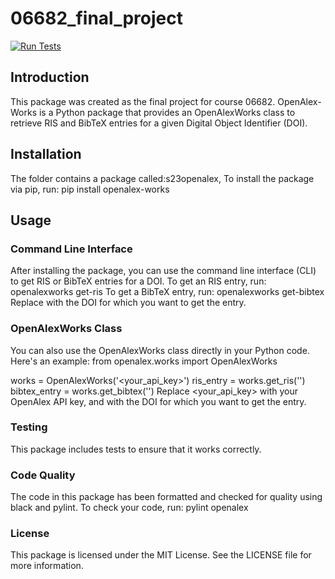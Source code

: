 # 06682_final_project

[![Run Tests](https://github.com/Han0928/openalex-works/actions/workflows/my-workflow.yaml/badge.svg)](https://github.com/Han0928/openalex-works/actions/workflows/my-workflow.yaml)


## Introduction
This package was created as the final project for course 06682. 
OpenAlex-Works is a Python package that provides an OpenAlexWorks class to retrieve RIS and BibTeX entries for a given Digital Object Identifier (DOI).

## Installation
The folder contains a package called:s23openalex, To install the package via pip, run: pip install openalex-works

## Usage
### Command Line Interface
After installing the package, you can use the command line interface (CLI) to get RIS or BibTeX entries for a DOI. 
To get an RIS entry, run: openalexworks get-ris <doi>
To get a BibTeX entry, run: openalexworks get-bibtex <doi>
Replace <doi> with the DOI for which you want to get the entry.

### OpenAlexWorks Class
You can also use the OpenAlexWorks class directly in your Python code. Here's an example:
from openalex.works import OpenAlexWorks

works = OpenAlexWorks('<your_api_key>')
ris_entry = works.get_ris('<doi>')
bibtex_entry = works.get_bibtex('<doi>')
Replace <your_api_key> with your OpenAlex API key, and <doi> with the DOI for which you want to get the entry.

### Testing
This package includes tests to ensure that it works correctly. 
### Code Quality
The code in this package has been formatted and checked for quality using black and pylint. To check your code, run: pylint openalex
### License
This package is licensed under the MIT License. See the LICENSE file for more information.







